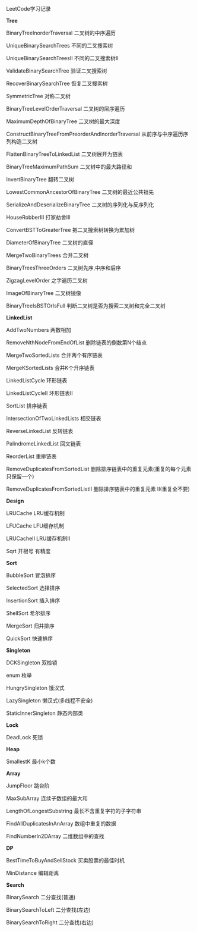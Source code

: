 LeetCode学习记录

**Tree**

BinaryTreeInorderTraversal  二叉树的中序遍历

UniqueBinarySearchTrees 不同的二叉搜索树

UniqueBinarySearchTreesII 不同的二叉搜索树II

ValidateBinarySearchTree  验证二叉搜索树

RecoverBinarySearchTree  恢复二叉搜索树

SymmetricTree  对称二叉树

BinaryTreeLevelOrderTraversal  二叉树的层序遍历

MaximumDepthOfBinaryTree  二叉树的最大深度

ConstructBinaryTreeFromPreorderAndInorderTraversal  从前序与中序遍历序列构造二叉树

FlattenBinaryTreeToLinkedList 二叉树展开为链表

BinaryTreeMaximumPathSum 二叉树中的最大路径和

InvertBinaryTree 翻转二叉树

LowestCommonAncestorOfBinaryTree 二叉树的最近公共祖先

SerializeAndDeserializeBinaryTree 二叉树的序列化与反序列化

HouseRobberIII 打家劫舍III

ConvertBSTToGreaterTree 把二叉搜索树转换为累加树

DiameterOfBinaryTree 二叉树的直径

MergeTwoBinaryTrees 合并二叉树

BinaryTreesThreeOrders 二叉树先序,中序和后序

ZigzagLevelOrder 之字遍历二叉树

ImageOfBinaryTree 二叉树镜像

BinaryTreeIsBSTOrIsFull   判断二叉树是否为搜索二叉树和完全二叉树

**LinkedList**

AddTwoNumbers 两数相加

RemoveNthNodeFromEndOfList 删除链表的倒数第N个结点

MergeTwoSortedLists 合并两个有序链表

MergeKSortedLists 合并K个升序链表

LinkedListCycle 环形链表
    
LinkedListCycleII 环形链表II

SortList 排序链表

IntersectionOfTwoLinkedLists 相交链表

ReverseLinkedList 反转链表

PalindromeLinkedList 回文链表

ReorderList 重排链表

RemoveDuplicatesFromSortedList 删除排序链表中的重复元素(重复的每个元素只保留一个)

RemoveDuplicatesFromSortedListII 删除排序链表中的重复元素 II(重复全不要)

**Design**

LRUCache LRU缓存机制

LFUCache LFU缓存机制

LRUCacheII LRU缓存机制II

Sqrt 开根号 有精度

**Sort**

BubbleSort 冒泡排序

SelectedSort 选择排序

InsertionSort 插入排序

ShellSort 希尔排序

MergeSort 归并排序

QuickSort 快速排序

**Singleton**

DCKSingleton 双检锁

enum 枚举

HungrySingleton 饿汉式

LazySingleton 懒汉式(多线程不安全)

StaticInnerSingleton 静态内部类

**Lock**

DeadLock 死锁


**Heap**

SmallestK 最小k个数

**Array**

JumpFloor 跳台阶

MaxSubArray 连续子数组的最大和

LengthOfLongestSubstring  最长不含重复字符的子字符串

FindAllDuplicatesInAnArray 数组中重复的数据

FindNumberIn2DArray 二维数组中的查找

**DP**

BestTimeToBuyAndSellStock 买卖股票的最佳时机

MinDistance 编辑距离

**Search**

BinarySearch 二分查找(普通)

BinarySearchToLeft 二分查找(左边)

BinarySearchToRight 二分查找(右边)